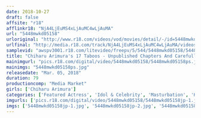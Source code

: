 ```yaml
---
date: 2018-10-27
draft: false
affsite: "r18"
afflinkr18: "NjA4LjEuMS4xLjAuMC4wLjAuMA"
url: "5448mwkd05158"
urloriginal: "http://www.r18.com/videos/vod/movies/detail/-/id=5448mwkd05158"
urlfinal: "http://media.r18.com/track/NjA4LjEuMS4xLjAuMC4wLjAuMA/videos/vod/movies/detail/-/id=5448mwkd05158"
samplevid: "awspv3001.r18.com/litevideo/freepv/5/544/5448mwkd05158/5448mwkd05158_dmb_w.mp4"
title: "Chiharu Arimura's 17 Taboos - Unpublished Chapters And Carefully Selected Reshuffles, Round 3 - Chiharu Arimura"
mainimgurl: "pics.r18.com/digital/video/5448mwkd05158/5448mwkd05158ps.jpg"
mainimgs: "5448mwkd05158ps.jpg"
releasedate: "Mar. 05, 2018"
duration: 79
productioncomp: "Media Market"
girls: ['Chiharu Arimura']
categories: ['Featured Actress', 'Idol & Celebrity', 'Masturbation', 'Hi-Def']
imgurls: ['pics.r18.com/digital/video/5448mwkd05158/5448mwkd05158jp-1.jpg', 'pics.r18.com/digital/video/5448mwkd05158/5448mwkd05158jp-2.jpg', 'pics.r18.com/digital/video/5448mwkd05158/5448mwkd05158jp-3.jpg', 'pics.r18.com/digital/video/5448mwkd05158/5448mwkd05158jp-4.jpg', 'pics.r18.com/digital/video/5448mwkd05158/5448mwkd05158jp-5.jpg', 'pics.r18.com/digital/video/5448mwkd05158/5448mwkd05158jp-6.jpg', 'pics.r18.com/digital/video/5448mwkd05158/5448mwkd05158jp-7.jpg', 'pics.r18.com/digital/video/5448mwkd05158/5448mwkd05158jp-8.jpg', 'pics.r18.com/digital/video/5448mwkd05158/5448mwkd05158jp-9.jpg', 'pics.r18.com/digital/video/5448mwkd05158/5448mwkd05158jp-10.jpg', 'pics.r18.com/digital/video/5448mwkd05158/5448mwkd05158jp-11.jpg', 'pics.r18.com/digital/video/5448mwkd05158/5448mwkd05158jp-12.jpg', 'pics.r18.com/digital/video/5448mwkd05158/5448mwkd05158jp-13.jpg', 'pics.r18.com/digital/video/5448mwkd05158/5448mwkd05158jp-14.jpg', 'pics.r18.com/digital/video/5448mwkd05158/5448mwkd05158jp-15.jpg', 'pics.r18.com/digital/video/5448mwkd05158/5448mwkd05158jp-16.jpg', 'pics.r18.com/digital/video/5448mwkd05158/5448mwkd05158jp-17.jpg', 'pics.r18.com/digital/video/5448mwkd05158/5448mwkd05158jp-18.jpg', 'pics.r18.com/digital/video/5448mwkd05158/5448mwkd05158jp-19.jpg', 'pics.r18.com/digital/video/5448mwkd05158/5448mwkd05158jp-20.jpg']
imgs: ['5448mwkd05158jp-1.jpg', '5448mwkd05158jp-2.jpg', '5448mwkd05158jp-3.jpg', '5448mwkd05158jp-4.jpg', '5448mwkd05158jp-5.jpg', '5448mwkd05158jp-6.jpg', '5448mwkd05158jp-7.jpg', '5448mwkd05158jp-8.jpg', '5448mwkd05158jp-9.jpg', '5448mwkd05158jp-10.jpg', '5448mwkd05158jp-11.jpg', '5448mwkd05158jp-12.jpg', '5448mwkd05158jp-13.jpg', '5448mwkd05158jp-14.jpg', '5448mwkd05158jp-15.jpg', '5448mwkd05158jp-16.jpg', '5448mwkd05158jp-17.jpg', '5448mwkd05158jp-18.jpg', '5448mwkd05158jp-19.jpg', '5448mwkd05158jp-20.jpg']
---
```

